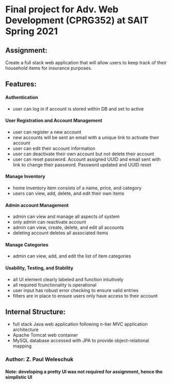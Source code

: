 # Final project for Adv. Web Development (CPRG352) at SAIT Spring 2021
## Assignment: 
Create a full stack web application that will allow users to keep track of their household items for insurance purposes.

## Features: 
#### Authentication
* user can log in if account is stored within DB and set to active
#### User Registration and Account Management
* user can register a new account
* new accounts will be sent an email with a unique link to activate their account
* user can edit their account information
* user can deactivate their own account but not delete their account
* user can reset password. Account assigned UUID and email sent with link to change their password. Password updated and UUID  reset
#### Manage Inventory
* home inventory item consists of a name, price, and category
* users can view, add, delete, and edit their own items
#### Admin account Management
* admin can view and manage all aspects of system
* only admin can reactivate account
* admin can view, create, delete, and edit all accounts
* deleting account deletes all associated items
#### Manage Categories
* admin can view, add, and edit the list of item categories
#### Usability, Testing, and Stability
* all UI element clearly labeled and function intuitively
* all required fcunctionality is operational
* user input has robust error checking to ensure valid entries
* filters are in place to ensure users only have access to their account 

## Internal Structure:
* full stack Java web application following n-tier MVC application architecture
* Apache Tomcat web container
* MySQL database accessed with JPA to provide object-relational mapping


### Author: Z. Paul Weleschuk

#### Note: developing a pretty UI was not required for assignment, hence the simplistic UI
